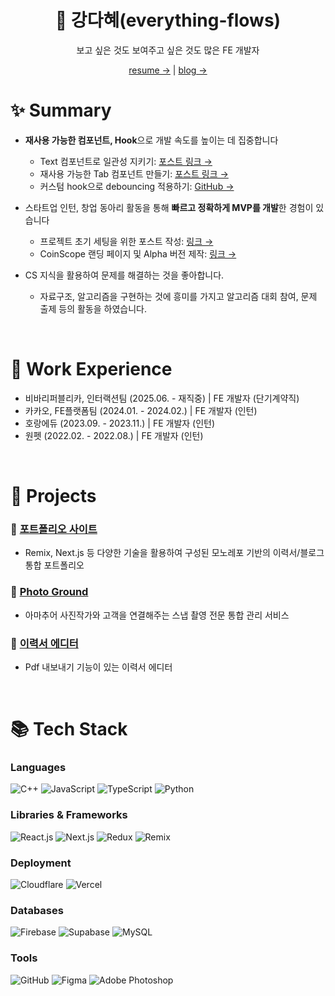 <div align='center'>

# 🌊 강다혜(everything-flows)

보고 싶은 것도 보여주고 싶은 것도 많은 FE 개발자

[resume →](https://rhei.me/resume) | [blog →](https://rhei.me/blog)

</div>



# ✨ Summary

- **재사용 가능한 컴포넌트, Hook**으로 개발 속도를 높이는 데 집중합니다
  - Text 컴포넌트로 일관성 지키기:  [포스트 링크 →](https://rhei.me/blog/cse/cspg-design-system-text)
  - 재사용 가능한 Tab 컴포넌트 만들기:  [포스트 링크 →](https://rhei.me/blog/cse/awesome-resume-builder-remake-2)
  - 커스텀 hook으로 debouncing 적용하기:  [GitHub →](https://github.com/psst54/resume-builder/blob/c11cd3ef15ee03b8973350e79256e5e3c211dcb8/src/hooks/useDebounce.ts)
 
- 스타트업 인턴, 창업 동아리 활동을 통해 **빠르고 정확하게 MVP를 개발**한 경험이 있습니다
  - 프로젝트 초기 세팅을 위한 포스트 작성:  [링크 →](https://rhei.me/blog/cse/team-project-starter-pack)
  - CoinScope 랜딩 페이지 및 Alpha 버전 제작:  [링크 →](https://coinscope.gg/)

- CS 지식을 활용하여 문제를 해결하는 것을 좋아합니다.
  - 자료구조, 알고리즘을 구현하는 것에 흥미를 가지고 알고리즘 대회 참여, 문제 출제 등의 활동을 하였습니다.

<br/>

# 💼 Work Experience

- 비바리퍼블리카, 인터랙션팀 (2025.06. - 재직중)  |  FE 개발자 (단기계약직)
- 카카오, FE플랫폼팀 (2024.01. - 2024.02.)  |  FE 개발자 (인턴)
- 호랑에듀 (2023.09. - 2023.11.)  |  FE 개발자 (인턴)
- 원펫 (2022.02. - 2022.08.)  |  FE 개발자 (인턴)

<br/>

# 📑 Projects

### 📌 [포트폴리오 사이트](https://github.com/everything-flows/rhei-portfolio)

- Remix, Next.js 등 다양한 기술을 활용하여 구성된 모노레포 기반의 이력서/블로그 통합 포트폴리오

### 📌 [Photo Ground](https://github.com/photo-ground/FE)

- 아마추어 사진작가와 고객을 연결해주는 스냅 촬영 전문 통합 관리 서비스

### 📌 [이력서 에디터](https://github.com/psst54/resume-builder)

- Pdf 내보내기 기능이 있는 이력서 에디터

<br/>

# 📚 Tech Stack

### Languages

<div style="display: flex; gap: 0.25rem;">
  <img src="https://img.shields.io/badge/c++-00599C?logo=c%2B%2B&logoColor=white" alt="C++" />
  <img src="https://img.shields.io/badge/JavaScript-F7DF1E?logo=javascript&logoColor=black" alt="JavaScript" />
  <img src="https://img.shields.io/badge/TypeScript-3178C6?logo=typescript&logoColor=white" alt="TypeScript" />
  <img src="https://img.shields.io/badge/python-3776AB?logo=python&logoColor=white" alt="Python" />
</div>

### Libraries & Frameworks

<div style="display: flex; gap: 0.25rem;">
  <img src="https://img.shields.io/badge/React.js-61DAFB?logo=React&logoColor=white" alt="React.js" />
  <img src="https://img.shields.io/badge/Next.js-000000?logo=nextdotjs&logoColor=white" alt="Next.js" />
  <img src="https://img.shields.io/badge/Redux-764ABC?logo=redux&logoColor=white" alt="Redux" />
  <img src="https://img.shields.io/badge/Remix-000000?logo=remix&logoColor=white" alt="Remix" />
</div>

### Deployment

 <div style="display: flex; gap: 0.25rem;">
  <img src="https://img.shields.io/badge/Cloudflare-F38020?logo=cloudflare&logoColor=white" alt="Cloudflare" />
  <img src="https://img.shields.io/badge/Vercel-000000?logo=vercel&logoColor=white" alt="Vercel" />
</div>

### Databases

<div style="display: flex; gap: 0.25rem;">
  <img src="https://img.shields.io/badge/firebase-FFCA28?logo=firebase&logoColor=black" alt="Firebase" />
  <img src="https://img.shields.io/badge/Supabase-3FCF8E?logo=supabase&logoColor=white" alt="Supabase" />
  <img src="https://img.shields.io/badge/mysql-4479A1?logo=mysql&logoColor=white" alt="MySQL" />
</div>

### Tools

<div style="display: flex; gap: 0.25rem;">
  <img src="https://img.shields.io/badge/Github-181717?logo=github&logoColor=white" alt="GitHub" />
  <img src="https://img.shields.io/badge/Figma-F24E1E?logo=figma&logoColor=white" alt="Figma" />
  <img src="https://img.shields.io/badge/Adobe Photoshop-31A8FF?logo=adobephotoshop&logoColor=white" alt="Adobe Photoshop" />
</div>
